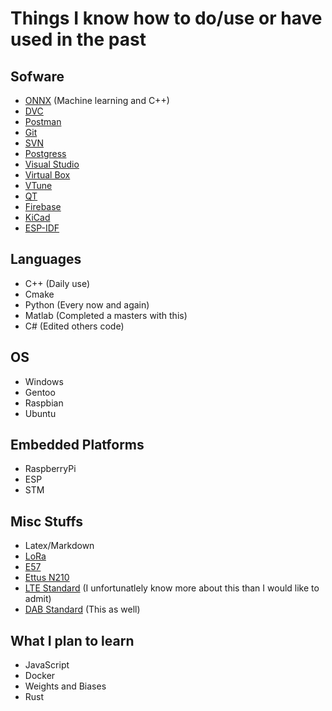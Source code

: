 # Things I know how to do/use or have used in the past

## Sofware
- [ONNX](https://onnx.ai/) (Machine learning and C++)
- [DVC](https://dvc.org/)
- [Postman](https://www.postman.com/)
- [Git](https://git-scm.com/)
- [SVN](https://tortoisesvn.net/)
- [Postgress](https://www.postgresql.org/)
- [Visual Studio](https://visualstudio.microsoft.com/)
- [Virtual Box](https://www.virtualbox.org/)
- [VTune](https://www.intel.com/content/www/us/en/developer/tools/oneapi/vtune-profiler.html)
- [QT](https://www.qt.io/)
- [Firebase](https://firebase.google.com/?gclid=CjwKCAjwzNOaBhAcEiwAD7Tb6Nji_xHVlPuBEfk2A-4eqWCnucuWOXyMPU3rwtDN_5nidjAFYML1ThoCGEwQAvD_BwE&gclsrc=aw.ds)
- [KiCad](https://www.kicad.org/)
- [ESP-IDF](https://docs.espressif.com/projects/esp-idf/en/latest/esp32/get-started/index.html)

## Languages
- C++ (Daily use)
- Cmake
- Python (Every now and again)
- Matlab (Completed a masters with this)
- C# (Edited others code)

## OS
- Windows
- Gentoo
- Raspbian
- Ubuntu

## Embedded Platforms
- RaspberryPi
- ESP
- STM

## Misc Stuffs
- Latex/Markdown
- [LoRa](https://lora-alliance.org/)
- [E57](http://www.libe57.org/)
- [Ettus N210](https://kb.ettus.com/N200/N210)
- [LTE Standard](https://en.wikipedia.org/wiki/LTE_(telecommunication)) (I unfortunatlely know more about this than I would like to admit)
- [DAB Standard](https://en.wikipedia.org/wiki/Digital_Audio_Broadcasting) (This as well)

## What I plan to learn
- JavaScript
- Docker
- Weights and Biases
- Rust
